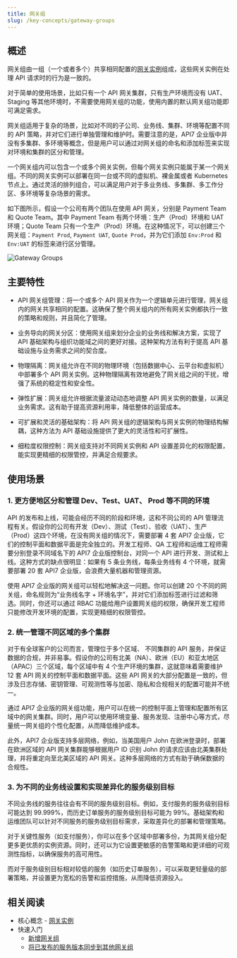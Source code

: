 ```yaml
---
title: 网关组
slug: /key-concepts/gateway-groups
---
```


## 概述

网关组由一组（一个或者多个）共享相同配置的[网关实例](../key-concepts/gateway-instances.md)组成，这些网关实例在处理 API 请求时的行为是一致的。

对于简单的使用场景，比如只有一个 API 网关集群，只有生产环境而没有 UAT、Staging 等其他环境时，不需要使用网关组的功能，使用内置的默认网关组功能即可满足需求。

网关组适用于复杂的场景，比如对不同的子公司、业务线、集群、环境等配置不同的 API 策略，并对它们进行单独管理和维护时。需要注意的是，API7 企业版中并没有多集群、多环境等概念，但是用户可以通过对网关组的命名和添加标签来实现对环境和集群的区分和管理。

一个网关组内可以包含一个或多个网关实例，但每个网关实例只能属于某一个网关组。不同的网关实例可以部署在同一台或不同的虚拟机、裸金属或者 Kubernetes 节点上。通过灵活的排列组合，可以满足用户对于多业务线、多集群、多工作分区、多环境等复杂场景的需求。

如下图所示，假设一个公司有两个团队在使用 API 网关，分别是 Payment Team 和 Quote Team。其中 Payment Team 有两个环境：生产（Prod）环境和 UAT 环境；Quote Team 只有一个生产（Prod）环境。在这种情况下，可以创建三个网关组：`Payment Prod`, `Payment UAT`, `Quote Prod`，并为它们添加 `Env:Prod` 和 `Env:UAT` 的标签来进行区分管理。

![Gateway Groups](https://static.apiseven.com/uploads/2024/05/20/LD9mpa5Y_gateway-groups.png)

## 主要特性

- API 网关组管理：将一个或多个 API 网关作为一个逻辑单元进行管理，网关组内的网关共享相同的配置。这确保了整个网关组内的所有网关实例都执行一致的策略和规则，并且简化了管理。

- 业务导向的网关分区：使用网关组来划分企业的业务线和解决方案，实现了 API 基础架构与组织功能域之间的更好对接。这种架构方法有利于提高 API 基础设施与业务需求之间的契合度。

- 物理隔离：网关组允许在不同的物理环境（包括数据中心、云平台和虚拟机）中部署多个 API 网关实例。这种物理隔离有效地避免了网关组之间的干扰，增强了系统的稳定性和安全性。

- 弹性扩展：网关组允许根据流量波动动态地调整 API 网关实例的数量，以满足业务需求。这有助于提高资源利用率，降低整体的运营成本。

- 可扩展和灵活的基础架构：将 API 网关组的逻辑架构与网关实例的物理结构解耦，这种方法为 API 基础设施提供了更大的灵活性和可扩展性。

- 细粒度权限控制：网关组支持对不同网关实例和 API 设置差异化的权限配置，能实现更精细的权限管控，并满足合规要求。

## 使用场景

### 1. 更方便地区分和管理 Dev、Test、UAT、 Prod 等不同的环境

API 的发布和上线，可能会经历不同的阶段和环境，这和不同公司的 API 管理流程有关。假设你的公司有开发（Dev）、测试（Test）、验收（UAT）、生产（Prod）这四个环境，在没有网关组的情况下，需要部署 4 套 API7 企业版，它们的控制平面和数据平面是完全独立的。开发工程师、QA 工程师和运维工程师需要分别登录不同域名下的 API7 企业版控制台，对同一个 API 进行开发、测试和上线。这种方式的缺点很明显：如果有 5 条业务线，每条业务线有 4 个环境，就需要部署 20 套 API7 企业版，会浪费大量机器和管理资源。

使用 API7 企业版的网关组可以轻松地解决这一问题。你可以创建 20 个不同的网关组，命名规则为“业务线名字 + 环境名字”，并对它们添加标签进行过滤和筛选。同时，你还可以通过 RBAC 功能给用户设置网关组的权限，确保开发工程师只能修改开发环境的配置，实现更精细的权限管控。

### 2. 统一管理不同区域的多个集群

对于有全球客户的公司而言，管理位于多个区域、 不同集群的 API 服务，并保证数据的合规，并非易事。假设你的公司有北美（NA）、欧洲（EU）和亚太地区（APAC）三个区域，每个区域中有 4 个生产环境的集群，这就意味着需要维护 12 套 API 网关的控制平面和数据平面。这些 API 网关的大部分配置是一致的，但涉及日志存储、密钥管理、可观测性等与加密、隐私和合规相关的配置可能并不统一。

通过 API7 企业版的网关组功能，用户可以在统一的控制平面上管理和配置所有区域中的网关集群。同时，用户可以使用环境变量、服务发现、注册中心等方式，尽量统一网关组的个性化配置，从而降低维护成本。

此外，API7 企业版支持多层网络，例如，当美国用户 John 在欧洲登录时，部署在欧洲区域的 API 网关集群能够根据用户 ID 识别 John 的请求应该由北美集群处理，并将重定向至北美区域的 API 网关。这种多层网络的方式有助于确保数据的合规性。

### 3. 为不同的业务线设置和实现差异化的服务级别目标

不同业务线的服务往往会有不同的服务级别目标。例如，支付服务的服务级别目标可能达到 99.999%，而历史订单服务的服务级别目标可能为 99%。基础架构和运维团队可以针对不同服务的服务级别目标需求，采取差异化的部署和管理策略。

对于关键性服务（如支付服务），你可以在多个区域中部署多份，为其网关组分配更多更优质的实例资源。同时，还可以为它设置更敏感的告警策略和更详细的可观测性指标，以确保服务的高可用性。

而对于服务级别目标相对较低的服务（如历史订单服务），可以采取更轻量级的部署策略，并设置更为宽松的告警和监控措施，从而降低资源投入。

## 相关阅读

- 核心概念 - [网关实例](../key-concepts/gateway-instances.md)
- 快速入门
  - [新增网关组](../getting-started/add-gateway-group.md)
  - [将已发布的服务版本同步到其他网关组](../getting-started/sync-service.md)
